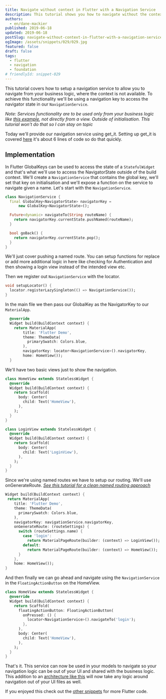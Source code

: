 ```yaml
---
title: Navigate without context in Flutter with a Navigation Service
description: This tutorial shows you how to navigate without the context so navigation can move into business logic.
authors:
  - en/dane-mackier
published: 2019-06-18
updated: 2019-06-18
postSlug: navigate-without-context-in-flutter-with-a-navigation-service
ogImage: /assets/snippets/029/029.jpg
featured: false
draft: false
tags:
  - flutter
  - navigation
  - foundation
# friendlyId: snippet-029
---
```


This tutorial covers how to setup a navigation service to allow you to navigate from your business logic, where the context is not available. To achieve this functionality we'll be using a navigation key to access the navigator state in our `NavigationService`.

_Note: Services functionality are to be used only from your business logic like [this example](/post/flutter-architecture-my-provider-implementation-guide), not directly from a view. Outside of initialisation. This tutorial won't do that so I can stay on topic_

Today we'll provide our navigation service using get_it. Setting up get_it is covered [here](/snippet/dependency-injection-in-flutter) it's about 6 lines of code so do that quickly.

## Implementation

In Flutter GlobalKeys can be used to access the state of a `StatefulWidget` and that's what we'll use to access the NavigatorState outside of the build context. We'll create a `NavigationService` that contains the global key, we'll set that key on initialisation and we'll expose a function on the service to navigate given a name. Let's start with the `NavigationService`.

```dart
class NavigationService {
  final GlobalKey<NavigatorState> navigatorKey =
      new GlobalKey<NavigatorState>();

  Future<dynamic> navigateTo(String routeName) {
    return navigatorKey.currentState.pushNamed(routeName);
  }

  bool goBack() {
    return navigatorKey.currentState.pop();
  }
}
```

We'll just cover pushing a named route. You can setup functions for replace or add more additional logic in here like checking for Authentication and then showing a login view instead of the intended view etc.

Then we register out `NavigationService` with the locator.

```dart
void setupLocator() {
  locator.registerLazySingleton(() => NavigationService());
}
```

In the main file we then pass our GlobalKey as the NavigatorKey to our `MaterialApp`.

```dart
  @override
  Widget build(BuildContext context) {
    return MaterialApp(
        title: 'Flutter Demo',
        theme: ThemeData(
          primarySwatch: Colors.blue,
        ),
        navigatorKey: locator<NavigationService>().navigatorKey,
        home: HomeView());
  }
```

We'll have two basic views just to show the navigation.

```dart
class HomeView extends StatelessWidget {
  @override
  Widget build(BuildContext context) {
    return Scaffold(
      body: Center(
        child: Text('HomeView'),
      ),
    );
  }
}

class LoginView extends StatelessWidget {
  @override
  Widget build(BuildContext context) {
    return Scaffold(
      body: Center(
        child: Text('LoginView'),
      ),
    );
  }
}
```

Since we're using named routes we have to setup our routing. We'll use onGenerateRoute. _[See this tutorial for a clean named routing approach](/snippet/clean-navigation-in-flutter-using-generated-routes)_

```dart
Widget build(BuildContext context) {
 return MaterialApp(
    title: 'Flutter Demo',
    theme: ThemeData(
      primarySwatch: Colors.blue,
    ),
    navigatorKey: navigationService.navigatorKey,
    onGenerateRoute: (routeSettings) {
      switch (routeSettings.name) {
        case 'login':
          return MaterialPageRoute(builder: (context) => LoginView());
        default:
          return MaterialPageRoute(builder: (context) => HomeView());
      }
    },
    home: HomeView());
}
```

And then finally we can go ahead and navigate using the `NavigationService` in the `FloatingActionButton` on the HomeView.

```dart
class HomeView extends StatelessWidget {
  @override
  Widget build(BuildContext context) {
    return Scaffold(
      floatingActionButton: FloatingActionButton(
        onPressed: () {
          locator<NavigationService>().navigateTo('login');
        },
      ),
      body: Center(
        child: Text('HomeView'),
      ),
    );
  }
}
```

That's it. This service can now be used in your models to navigate so your navigation logic can be out of your UI and shared with the business logic. This addition to an [architecture like this](/post/flutter-architecture-my-provider-implementation-guide) will now take any logic around navigation out of your UI files as well.

If you enjoyed this check out the [other snippets](/snippets) for more Flutter code.
